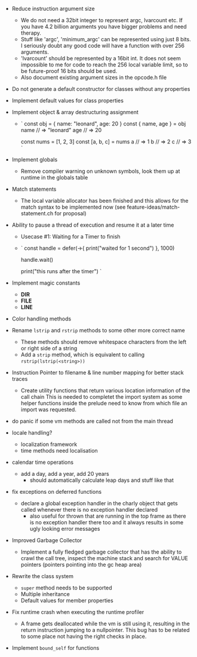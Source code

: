 - Reduce instruction argument size
  - We do not need a 32bit integer to represent argc, lvarcount etc.
    If you have 4.2 billion arguments you have bigger problems and need therapy.
  - Stuff like 'argc', 'minimum_argc' can be represented using just 8 bits. I seriously
    doubt any good code will have a function with over 256 arguments.
  - 'lvarcount' should be represented by a 16bit int. It does not seem impossible to me for code
    to reach the 256 local variable limit, so to be future-proof 16 bits should be used.
  - Also document existing argument sizes in the opcode.h file

- Do not generate a default constructor for classes without any properties

- Implement default values for class properties

- Implement object & array destructuring assignment
  - `
      const obj = { name: "leonard", age: 20 }
      const { name, age } = obj
      name // => "leonard"
      age // => 20

      const nums = [1, 2, 3]
      const [a, b, c] = nums
      a // => 1
      b // => 2
      c // => 3
    `

- Implement globals
  - Remove compiler warning on unknown symbols, look them up at runtime
    in the globals table

- Match statements
  - The local variable allocator has been finished and this allows for the match
    syntax to be implemented now (see feature-ideas/match-statement.ch for proposal)

- Ability to pause a thread of execution and resume it at a later time
  - Usecase #1: Waiting for a Timer to finish
  - `
      const handle = defer(->{
        print("waited for 1 second")
      }, 1000)

      handle.wait()

      print("this runs after the timer")
    `

- Implement magic constants
  - __DIR__
  - __FILE__
  - __LINE__

- Color handling methods

- Rename `lstrip` and `rstrip` methods to some other more correct name
  - These methods should remove whitespace characters from the left or right side of a string
  - Add a `strip` method, which is equivalent to calling `rstrip(lstrip(<string>))`

- Instruction Pointer to filename & line number mapping for better stack traces
  - Create utility functions that return various location information of the call chain
    This is needed to completet the import system as some helper functions inside the prelude
    need to know from which file an import was requested.

- do panic if some vm methods are called not from the main thread

- locale handling?
  - localization framework
  - time methods need localisation

- calendar time operations
  - add a day, add a year, add 20 years
    - should automatically calculate leap days and stuff like that

- fix exceptions on deferred functions
  - declare a global exception handler in the charly object that gets
    called whenever there is no exception handler declared
      - also useful for thrown that are running in the top frame
        as there is no exception handler there too and it always results
        in some ugly looking error messages

- Improved Garbage Collector
  - Implement a fully fledged garbage collector that has the ability to crawl
    the call tree, inspect the machine stack and search for VALUE pointers (pointers
    pointing into the gc heap area)

- Rewrite the class system
  - `super` method needs to be supported
  - Multiple inheritance
  - Default values for member properties

- Fix runtime crash when executing the runtime profiler
  - A frame gets deallocated while the vm is still using it, resulting in the return instruction
    jumping to a nullpointer. This bug has to be related to some place not having the right checks
    in place.

- Implement `bound_self` for functions
